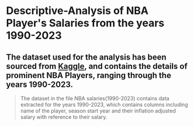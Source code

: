 # Descriptive-Analysis of NBA Player's Salaries from the years 1990-2023

## The dataset used for the analysis has been sourced from [Kaggle](https://www.basketball-reference.com/), and contains the details of prominent NBA Players, ranging through the years 1990-2023. 

> The dataset in the file NBA salaries(1990-2023) contains data extracted for the years 1990-2023, which contains columns including name of the player, season start year and their inflation adjusted salary with reference to their salary.

